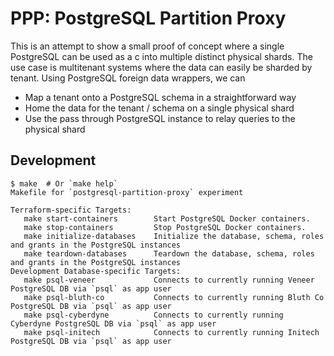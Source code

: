 # PPP: PostgreSQL Partition Proxy

This is an attempt to show a small proof of concept where a single
PostgreSQL can be used as a c into multiple distinct physical
shards. The use case is multitenant systems where the data can easily
be sharded by tenant. Using PostgreSQL foreign data wrappers, we can

- Map a tenant onto a PostgreSQL schema in a straightforward way
- Home the data for the tenant / schema on a single physical shard
- Use the pass through PostgreSQL instance to relay queries to the
  physical shard

## Development

```
$ make  # Or `make help`
Makefile for `postgresql-partition-proxy` experiment

Terraform-specific Targets:
   make start-containers        Start PostgreSQL Docker containers.
   make stop-containers         Stop PostgreSQL Docker containers.
   make initialize-databases    Initialize the database, schema, roles and grants in the PostgreSQL instances
   make teardown-databases      Teardown the database, schema, roles and grants in the PostgreSQL instances
Development Database-specific Targets:
   make psql-veneer             Connects to currently running Veneer PostgreSQL DB via `psql` as app user
   make psql-bluth-co           Connects to currently running Bluth Co PostgreSQL DB via `psql` as app user
   make psql-cyberdyne          Connects to currently running Cyberdyne PostgreSQL DB via `psql` as app user
   make psql-initech            Connects to currently running Initech PostgreSQL DB via `psql` as app user

```
